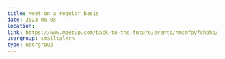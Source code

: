 ```yaml
---
title: Meet on a regular basis
date: 2023-05-05
location: 
link: https://www.meetup.com/back-to-the-future/events/hmcmfpyfchbhb/
usergroup: smalltalkrn
type: usergroup
---
```

